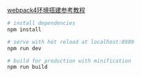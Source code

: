 [webpack4环境搭建参考教程](https://blog.zfanw.com/webpack-tutorial)
``` bash
# install dependencies
npm install

# serve with hot reload at localhost:8989
npm run dev

# build for production with minification
npm run build

```